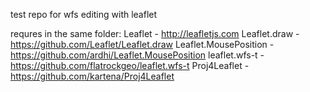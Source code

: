 test repo for wfs editing with leaflet

requres in the same folder:
Leaflet - http://leafletjs.com
Leaflet.draw - https://github.com/Leaflet/Leaflet.draw
Leaflet.MousePosition - https://github.com/ardhi/Leaflet.MousePosition
leaflet.wfs-t - https://github.com/flatrockgeo/leaflet.wfs-t
Proj4Leaflet - https://github.com/kartena/Proj4Leaflet
